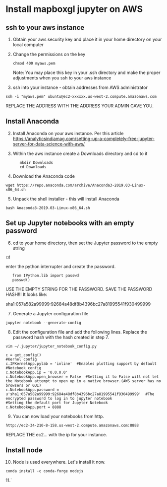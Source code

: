# Install mapboxgl jupyter  on AWS

## ssh to your  aws instance

1.  Obtain your aws security key and place it in your home directory on your local computer
2.  Change the permissions on the key
    
    `chmod 400 myaws.pem`
    
    Note:  You may place this key in your .ssh directory and make the proper adjustments when
    you ssh to your aws instance

1.  ssh into your instance - obtain addresses from AWS administrator

`ssh -i "myaws.pem" ubuntu@ec2-xxxxxx.us-west-2.compute.amazonaws.com`

REPLACE THE ADDRESS WITH THE ADDRESS YOUR ADMIN GAVE YOU.

## Install Anaconda
2.  Install Anaconda on your aws instance.
    Per this article
    https://analyticsindiamag.com/setting-up-a-completely-free-jupyter-server-for-data-science-with-aws/

3.  Within the aws instance create a Downloads directory and cd to it

     ```
        mkdir Downloads
        cd Downloads
    ```
     
4.  Download the Anaconda code

`wget https://repo.anaconda.com/archive/Anaconda3-2019.03-Linux-x86_64.sh`  

5.  Unpack the shell installer - this will install Anaconda

`bash Anaconda3-2019.03-Linux-x86_64.sh`   

## Set up Jupyter notebooks with an empty password

6.    cd to your home directory, then set the Jupyter password to the empty string

   `cd`
   
   enter the python interrupter and create the password.
   
   ```$xslt
      from IPython.lib import passwd
      passwd()
```
USE THE EMPTY STRING FOR THE PASSWORD. 
SAVE THE PASSWORD HASH!!!  It looks like:

sha1:057a582a99999:92684a48df8b4396bc27a81995541f930499999

7.  Generate a Jupyter configuration file

`jupyter notebook --generate-config`

8.  Edit the configuration file and add the following lines.  Replace the password hash with
the hash created in step 7.

`vim ~/.jupyter/jupyter_notebook_config.py`

```
c = get_config()
#Kernel config
c.IPKernelApp.pylab = 'inline'  #Enables plotting support by default
#Notebook config
c.NotebookApp.ip = '0.0.0.0'
c.NotebookApp.open_browser = False  #Setting it to False will not let the Notebook attempt to open up in a native browser.(AWS server has no browsers or GUI)
c.NotebookApp.password = u'sha1:057a582a99999:92684a48df8b4396bc27a81995541f930499999'  #The encrypted password to log in to jupyter notebook
#Setting the default port for Jupyter Notebook
c.NotebookApp.port = 8888
```

9.  You can now load your notebooks from http.

`http://ec2-34-210-8-158.us-west-2.compute.amazonaws.com:8888`

REPLACE THE ec2... with the ip for your instance.

## Install node

10.  Node is used everywhere.  Let's install it now.

`conda install -c conda-forge nodejs`

11.`








